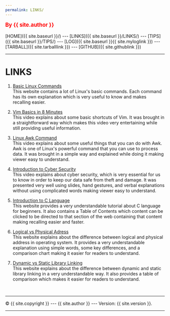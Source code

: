 ```yaml
---
permalink: LINKS/
---
```

<span style="color:red; font-weight:bold; font-size:larger;">By {{ site.author }}</span>
<br><br>
[HOME]({{ site.baseurl }}/) ---
[LINKS]({{ site.baseurl }}/LINKS/) ---
[TIPS]({{ site.baseurl }}/TIPS/) ---
[LOG]({{ site.baseurl }}{{ site.myloglink }}) ---
[TARBALL]({{ site.tarballlink }}) ---
[GITHUB]({{ site.githublink }})
<br>
<hr>

# LINKS

1. [Basic Linux Commands](https://linuxopsys.com/topics/basic-linux-commands)<br>
This website contains a lot of Linux's basic commands. Each command has its own explanation
which is very useful to know and makes recalling easier.

2. [Vim Basics in 8 Minutes](https://www.youtube.com/watch?v=ggSyF1SVFr4)<br>
This video explains about some basic shortcuts of Vim. It was brought in a straightforward way
which makes this video very entertaining while still providing useful information.

3. [Linux Awk Command](https://www.youtube.com/watch?v=9YOZmI-zWok)<br>
This video explains about some useful things that you can do with Awk. Awk is one of Linux's
powerful command that you can use to process data. It was brought in a simple way and
explained while doing it making viewer easy to understand.

4. [Introduction to Cyber Security](https://youtu.be/rcDO8km6R6c)<br>
This video explains about cyber security, which is very essential for us to know in order to keep our data
safe from theft and damage. It was presented very well using slides, hand gestures, and verbal explanations without
using complicated words making viewer easy to understand.

5. [Introduction to C Language](https://www.freecodecamp.org/news/the-c-beginners-handbook/#type-definitions)<br>
This website provides a very understandable tutorial about C language for beginners. It also contains a Table of Contents
which content can be clicked to be directed to that section of the web containing that content making recalling 
easier and faster.

6. [Logical vs Physical Adress](https://techdifferences.com/difference-between-logical-and-physical-address.html)<br>
This website explains about the difference between logical and physical address in operating system. It provides a
very understandable explanation using simple words, some key differences, and a comparison chart making it easier
for readers to understand.

7. [Dynamic vs Static Library Linking](https://cs-fundamentals.com/tech-interview/c/difference-between-static-and-dynamic-linking)<br>
This website explains about the difference between dynamic and static library linking in a very understandable way. It also
provides a table of comparison which makes it easier for readers to understand.

<br>
<hr>
&copy; {{ site.copyright }} --- {{ site.author }} --- Version: {{ site.version }}.
<hr>
<br>
